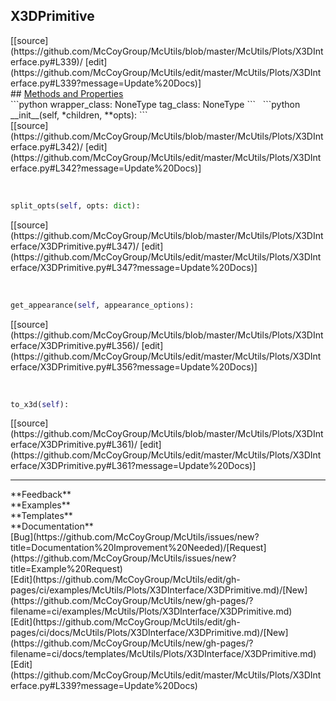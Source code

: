 ## <a id="McUtils.Plots.X3DInterface.X3DPrimitive">X3DPrimitive</a> 

<div class="docs-source-link" markdown="1">
[[source](https://github.com/McCoyGroup/McUtils/blob/master/McUtils/Plots/X3DInterface.py#L339)/
[edit](https://github.com/McCoyGroup/McUtils/edit/master/McUtils/Plots/X3DInterface.py#L339?message=Update%20Docs)]
</div>









<div class="collapsible-section">
 <div class="collapsible-section collapsible-section-header" markdown="1">
## <a class="collapse-link" data-toggle="collapse" href="#methods" markdown="1"> Methods and Properties</a> <a class="float-right" data-toggle="collapse" href="#methods"><i class="fa fa-chevron-down"></i></a>
 </div>
 <div class="collapsible-section collapsible-section-body collapse show" id="methods" markdown="1">
 ```python
wrapper_class: NoneType
tag_class: NoneType
```
<a id="McUtils.Plots.X3DInterface.X3DPrimitive.__init__" class="docs-object-method">&nbsp;</a> 
```python
__init__(self, *children, **opts): 
```
<div class="docs-source-link" markdown="1">
[[source](https://github.com/McCoyGroup/McUtils/blob/master/McUtils/Plots/X3DInterface.py#L342)/
[edit](https://github.com/McCoyGroup/McUtils/edit/master/McUtils/Plots/X3DInterface.py#L342?message=Update%20Docs)]
</div>


<a id="McUtils.Plots.X3DInterface.X3DPrimitive.split_opts" class="docs-object-method">&nbsp;</a> 
```python
split_opts(self, opts: dict): 
```
<div class="docs-source-link" markdown="1">
[[source](https://github.com/McCoyGroup/McUtils/blob/master/McUtils/Plots/X3DInterface/X3DPrimitive.py#L347)/
[edit](https://github.com/McCoyGroup/McUtils/edit/master/McUtils/Plots/X3DInterface/X3DPrimitive.py#L347?message=Update%20Docs)]
</div>


<a id="McUtils.Plots.X3DInterface.X3DPrimitive.get_appearance" class="docs-object-method">&nbsp;</a> 
```python
get_appearance(self, appearance_options): 
```
<div class="docs-source-link" markdown="1">
[[source](https://github.com/McCoyGroup/McUtils/blob/master/McUtils/Plots/X3DInterface/X3DPrimitive.py#L356)/
[edit](https://github.com/McCoyGroup/McUtils/edit/master/McUtils/Plots/X3DInterface/X3DPrimitive.py#L356?message=Update%20Docs)]
</div>


<a id="McUtils.Plots.X3DInterface.X3DPrimitive.to_x3d" class="docs-object-method">&nbsp;</a> 
```python
to_x3d(self): 
```
<div class="docs-source-link" markdown="1">
[[source](https://github.com/McCoyGroup/McUtils/blob/master/McUtils/Plots/X3DInterface/X3DPrimitive.py#L361)/
[edit](https://github.com/McCoyGroup/McUtils/edit/master/McUtils/Plots/X3DInterface/X3DPrimitive.py#L361?message=Update%20Docs)]
</div>
 </div>
</div>












---


<div markdown="1" class="text-secondary">
<div class="container">
  <div class="row">
   <div class="col" markdown="1">
**Feedback**   
</div>
   <div class="col" markdown="1">
**Examples**   
</div>
   <div class="col" markdown="1">
**Templates**   
</div>
   <div class="col" markdown="1">
**Documentation**   
</div>
   <div class="col" markdown="1">
   
</div>
   <div class="col" markdown="1">
   
</div>
   <div class="col" markdown="1">
   
</div>
</div>
  <div class="row">
   <div class="col" markdown="1">
[Bug](https://github.com/McCoyGroup/McUtils/issues/new?title=Documentation%20Improvement%20Needed)/[Request](https://github.com/McCoyGroup/McUtils/issues/new?title=Example%20Request)   
</div>
   <div class="col" markdown="1">
[Edit](https://github.com/McCoyGroup/McUtils/edit/gh-pages/ci/examples/McUtils/Plots/X3DInterface/X3DPrimitive.md)/[New](https://github.com/McCoyGroup/McUtils/new/gh-pages/?filename=ci/examples/McUtils/Plots/X3DInterface/X3DPrimitive.md)   
</div>
   <div class="col" markdown="1">
[Edit](https://github.com/McCoyGroup/McUtils/edit/gh-pages/ci/docs/McUtils/Plots/X3DInterface/X3DPrimitive.md)/[New](https://github.com/McCoyGroup/McUtils/new/gh-pages/?filename=ci/docs/templates/McUtils/Plots/X3DInterface/X3DPrimitive.md)   
</div>
   <div class="col" markdown="1">
[Edit](https://github.com/McCoyGroup/McUtils/edit/master/McUtils/Plots/X3DInterface.py#L339?message=Update%20Docs)   
</div>
   <div class="col" markdown="1">
   
</div>
   <div class="col" markdown="1">
   
</div>
   <div class="col" markdown="1">
   
</div>
</div>
</div>
</div>